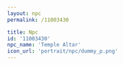 ```yaml
---
layout: npc
permalink: /11003430

title: Npc
id: '11003430'
npc_name: 'Temple Altar'
icon_url: 'portrait/npc/dummy_p.png'
---
```

